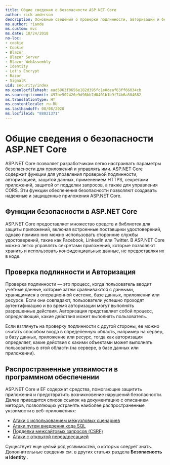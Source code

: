 ```yaml
---
title: Общие сведения о безопасности ASP.NET Core
author: rick-anderson
description: Основные сведения о проверки подлинности, авторизации и безопасности в ASP.NET Core.
ms.author: riande
ms.custom: mvc
ms.date: 10/24/2018
no-loc:
- cookie
- Cookie
- Blazor
- Blazor Server
- Blazor WebAssembly
- Identity
- Let's Encrypt
- Razor
- SignalR
uid: security/index
ms.openlocfilehash: ead5863f0656e182d395fc1e0deaf63ff66034cb
ms.sourcegitcommit: 497be502426e9d90bb7d0401b1b9f74b6a384682
ms.translationtype: HT
ms.contentlocale: ru-RU
ms.lasthandoff: 08/08/2020
ms.locfileid: "88021371"
---
```

# <a name="overview-of-aspnet-core-security"></a>Общие сведения о безопасности ASP.NET Core

ASP.NET Core позволяет разработчикам легко настраивать параметры безопасности для приложений и управлять ими. ASP.NET Core содержит функции для управления проверкой подлинности, авторизацией, защитой данных, применением HTTPS, секретами приложений, защитой от подделки запросов, а также для управления CORS. Эти функции обеспечения безопасности позволяют создавать надежные и защищенные приложения ASP.NET Core.

## <a name="aspnet-core-security-features"></a>Функции безопасности в ASP.NET Core

ASP.NET Core предоставляет множество средств и библиотек для защиты приложений, включая встроенные поставщики удостоверений, однако помимо них можно использовать сторонние службы удостоверений, такие как Facebook, LinkedIn или Twitter. В ASP.NET Core можно легко управлять секретами приложений, которые позволяют хранить и использовать конфиденциальные данные, не предоставляя их в коде.

## <a name="authentication-vs-authorization"></a>Проверка подлинности и Авторизация

Проверка подлинности — это процесс, когда пользователь вводит учетные данные, которые затем сравниваются с данными, хранящимися в операционной системе, базе данных, приложении или ресурсе. Если они совпадают, пользователи успешно проходят аутентификацию и во время авторизации могут выполнять разрешенные действия. Авторизация представляет собой процесс, определяющий, какие действия может выполнять пользователь.

Если взглянуть на проверку подлинности с другой стороны, ее можно считать способом входа в определенную область, например на сервер, в базу данных, приложение или ресурс, тогда как авторизация определяет, какие действия с какими объектами может выполнять пользователь в этой области (на сервере, в базе данных или приложении).

## <a name="common-vulnerabilities-in-software"></a>Распространенные уязвимости в программном обеспечении

ASP.NET Core и EF содержат средства, помогающие защитить приложения и предотвратить возникновение нарушений безопасности. Далее приводится список ссылок на документацию с описанием методов, позволяющих устранять наиболее распространенные уязвимости в веб-приложениях:

* [Атаки с использованием межузловых сценариев](xref:security/cross-site-scripting)
* [Атаки путем внедрения кода SQL](/ef/core/querying/raw-sql)
* [Подделки межсайтовых запросов (CSRF)](xref:security/anti-request-forgery)
* [Атаки с открытой переадресацией](xref:security/preventing-open-redirects)

Существует еще целый ряд уязвимостей, о которых следует знать. Дополнительные сведения см. в других статьях раздела **Безопасность и Identity** .
